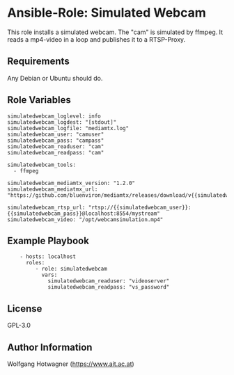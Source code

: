 Ansible-Role: Simulated Webcam
==============================

This role installs a simulated webcam. The "cam" is simulated 
by ffmpeg. It reads a mp4-video in a loop and publishes it to
a RTSP-Proxy.


Requirements
------------

Any Debian or Ubuntu should do.

Role Variables
--------------

```
simulatedwebcam_loglevel: info
simulatedwebcam_logdest: "[stdout]"
simulatedwebcam_logfile: "mediamtx.log"
simulatedwebcam_user: "camuser"
simulatedwebcam_pass: "campass"
simulatedwebcam_readuser: "cam"
simulatedwebcam_readpass: "cam"

simulatedwebcam_tools:
  - ffmpeg

simulatedwebcam_mediamtx_version: "1.2.0"
simulatedwebcam_mediatmx_url: "https://github.com/bluenviron/mediamtx/releases/download/v{{simulatedwebcam_mediamtx_version}}/mediamtx_v{{simulatedwebcam_mediamtx_version}}_linux_amd64.tar.gz"

simulatedwebcam_rtsp_url: "rtsp://{{simulatedwebcam_user}}:{{simulatedwebcam_pass}}@localhost:8554/mystream"
simulatedwebcam_video: "/opt/webcamsimulation.mp4"
```

Example Playbook
----------------

```
    - hosts: localhost
      roles:
         - role: simulatedwebcam
           vars:
             simulatedwebcam_readuser: "videoserver"
             simulatedwebcam_readpass: "vs_password"
```

License
-------

GPL-3.0

Author Information
------------------

Wolfgang Hotwagner (https://www.ait.ac.at)
